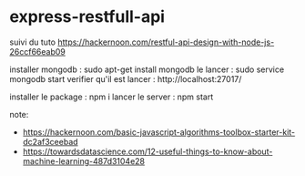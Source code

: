 # express-restfull-api

suivi du tuto https://hackernoon.com/restful-api-design-with-node-js-26ccf66eab09

installer mongodb : sudo apt-get install mongodb
le lancer : sudo service mongodb start
verifier qu'il est lancer : http://localhost:27017/

installer le package : npm i
lancer le server : npm start

note:
 * https://hackernoon.com/basic-javascript-algorithms-toolbox-starter-kit-dc2af3ceebad
 * https://towardsdatascience.com/12-useful-things-to-know-about-machine-learning-487d3104e28